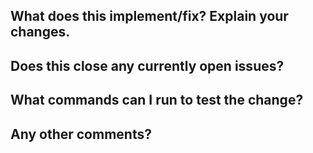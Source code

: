 ## What does this implement/fix? Explain your changes.

## Does this close any currently open issues?

## What commands can I run to test the change? 

## Any other comments?
